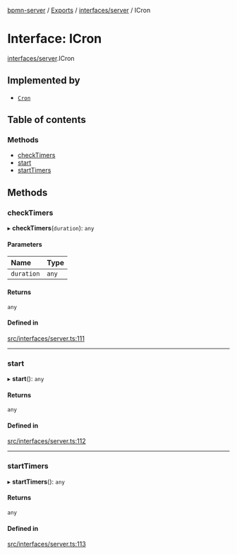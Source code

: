 [bpmn-server](../README.md) / [Exports](../modules.md) / [interfaces/server](../modules/interfaces_server.md) / ICron

# Interface: ICron

[interfaces/server](../modules/interfaces_server.md).ICron

## Implemented by

- [`Cron`](../classes/server_Cron.Cron.md)

## Table of contents

### Methods

- [checkTimers](interfaces_server.ICron.md#checktimers)
- [start](interfaces_server.ICron.md#start)
- [startTimers](interfaces_server.ICron.md#starttimers)

## Methods

### checkTimers

▸ **checkTimers**(`duration`): `any`

#### Parameters

| Name | Type |
| :------ | :------ |
| `duration` | `any` |

#### Returns

`any`

#### Defined in

[src/interfaces/server.ts:111](https://github.com/linonetwo/bpmn-server/blob/02da6f2/src/interfaces/server.ts#L111)

___

### start

▸ **start**(): `any`

#### Returns

`any`

#### Defined in

[src/interfaces/server.ts:112](https://github.com/linonetwo/bpmn-server/blob/02da6f2/src/interfaces/server.ts#L112)

___

### startTimers

▸ **startTimers**(): `any`

#### Returns

`any`

#### Defined in

[src/interfaces/server.ts:113](https://github.com/linonetwo/bpmn-server/blob/02da6f2/src/interfaces/server.ts#L113)
